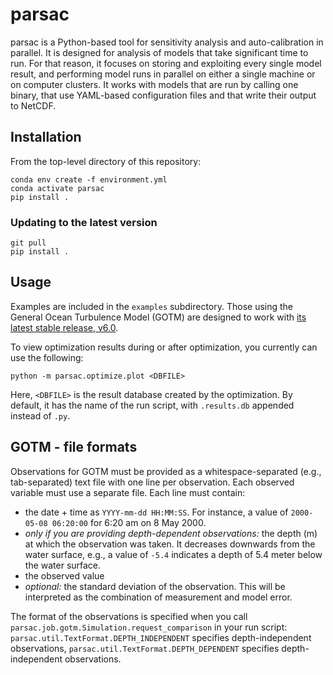 # parsac

parsac is a Python-based tool for sensitivity analysis and auto-calibration in parallel.
It is designed for analysis of models that take significant time to run.
For that reason, it focuses on storing and exploiting every single model result,
and performing model runs in parallel on either a single machine or
on computer clusters. It works with models that are run by calling one binary,
that use YAML-based configuration files and that write their output to NetCDF.

## Installation

From the top-level directory of this repository:

```
conda env create -f environment.yml
conda activate parsac
pip install .
```

### Updating to the latest version

```
git pull
pip install .
```

## Usage

Examples are included in the `examples` subdirectory.
Those using the General Ocean Turbulence Model (GOTM) are designed
to work with [its latest stable release, v6.0](https://github.com/gotm-model/code/tree/v6.0).

To view optimization results during or after optimization, you currently can use the following:

```
python -m parsac.optimize.plot <DBFILE>
```

Here, `<DBFILE>` is the result database created by the optimization.
By default, it has the name of the run script, with `.results.db` appended instead of `.py`.

## GOTM - file formats

Observations for GOTM must be provided as a whitespace-separated (e.g., tab-separated)
text file with one line per observation. Each observed variable must use a separate file.
Each line must contain:
* the date + time as `YYYY-mm-dd HH:MM:SS`. For instance, a value of `2000-05-08 06:20:00` for 6:20 am on 8 May 2000.
* _only if you are providing depth-dependent observations:_ the depth (m) at which the
   observation was taken. It decreases downwards from the water surface, e.g., a
   value of `-5.4` indicates a depth of 5.4 meter below the water surface.
* the observed value
* _optional:_ the standard deviation of the observation. This will be interpreted as the combination of measurement and model error.

The format of the observations is specified when you call `parsac.job.gotm.Simulation.request_comparison`
in your run script:
`parsac.util.TextFormat.DEPTH_INDEPENDENT` specifies depth-independent observations,
`parsac.util.TextFormat.DEPTH_DEPENDENT` specifies depth-independent observations.